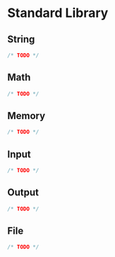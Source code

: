 # Standard Library

## String
```C
/* TODO */
```

## Math
```C
/* TODO */
```

## Memory
```C
/* TODO */
```

## Input
```C
/* TODO */
```

## Output
```C
/* TODO */
```

## File
```C
/* TODO */
```
